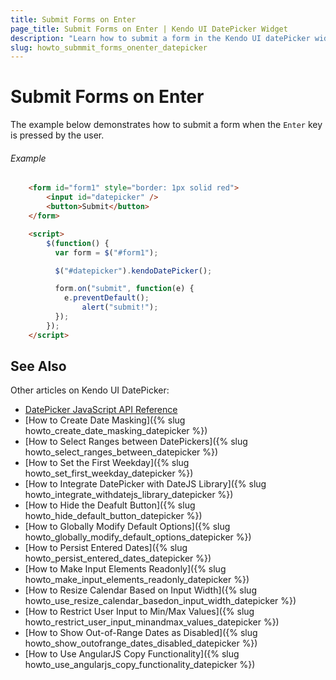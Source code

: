 ```yaml
---
title: Submit Forms on Enter
page_title: Submit Forms on Enter | Kendo UI DatePicker Widget
description: "Learn how to submit a form in the Kendo UI datePicker widget when users press `Enter`."
slug: howto_submmit_forms_onenter_datepicker
---
```


# Submit Forms on Enter

The example below demonstrates how to submit a form when the `Enter` key is pressed by the user.

###### Example

```html
    <form id="form1" style="border: 1px solid red">
   	    <input id="datepicker" />
        <button>Submit</button>
    </form>

    <script>
        $(function() {
          var form = $("#form1");

          $("#datepicker").kendoDatePicker();

          form.on("submit", function(e) {
            e.preventDefault();
                alert("submit!");    
          });
        });
    </script>
```

## See Also

Other articles on Kendo UI DatePicker:

* [DatePicker JavaScript API Reference](/api/javascript/ui/datepicker)
* [How to Create Date Masking]({% slug howto_create_date_masking_datepicker %})
* [How to Select Ranges between DatePickers]({% slug howto_select_ranges_between_datepicker %})
* [How to Set the First Weekday]({% slug howto_set_first_weekday_datepicker %})
* [How to Integrate DatePicker with DateJS Library]({% slug howto_integrate_withdatejs_library_datepicker %})
* [How to Hide the Deafult Button]({% slug howto_hide_default_button_datepicker %})
* [How to Globally Modify Default Options]({% slug howto_globally_modify_default_options_datepicker %})
* [How to Persist Entered Dates]({% slug howto_persist_entered_dates_datepicker %})
* [How to Make Input Elements Readonly]({% slug howto_make_input_elements_readonly_datepicker %})
* [How to Resize Calendar Based on Input Width]({% slug howto_use_resize_calendar_basedon_input_width_datepicker %})
* [How to Restrict User Input to Min/Max Values]({% slug howto_restrict_user_input_minandmax_values_datepicker %})
* [How to Show Out-of-Range Dates as Disabled]({% slug howto_show_outofrange_dates_disabled_datepicker %})
* [How to Use AngularJS Copy Functionality]({% slug howto_use_angularjs_copy_functionality_datepicker %})
